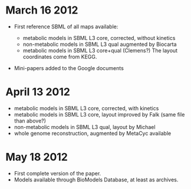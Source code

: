 # March 16 2012 #

  * First reference SBML of all maps available:
    * metabolic models in SBML L3 core, corrected, without kinetics
    * non-metabolic models in SBML L3 qual augmented by Biocarta
    * metabolic models in SBML L3 core+qual (Clemens?)
The layout coordinates come from KEGG.

  * Mini-papers added to the Google documents

# April 13 2012 #

  * metabolic models in SBML L3 core, corrected, with kinetics
  * metabolic models in SBML L3 core, layout improved by Falk (same file than above?)
  * non-metabolic models in SBML L3 qual, layout by Michael
  * whole genome reconstruction, augmented by MetaCyc available

# May 18 2012 #

  * First complete version of the paper.
  * Models available through BioModels Database, at least as archives.